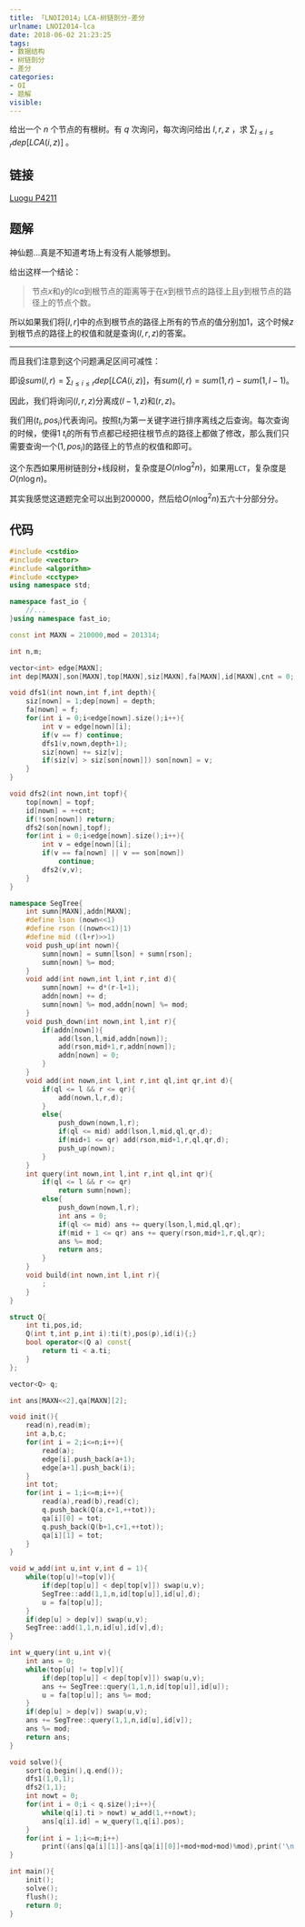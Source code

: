 ```yaml
---
title: 「LNOI2014」LCA-树链剖分-差分
urlname: LNOI2014-lca
date: 2018-06-02 21:23:25
tags:
- 数据结构
- 树链剖分
- 差分
categories:
- OI
- 题解
visible:
---
```


给出一个 $n$ 个节点的有根树。有 $q$ 次询问，每次询问给出 $l,r,z$ ，求 $\sum_{l \leq i \leq r}dep[LCA(i,z)]$ 。

<!-- more -->

## 链接

[Luogu P4211](https://www.luogu.org/problemnew/show/P4211)

## 题解

神仙题...真是不知道考场上有没有人能够想到。

给出这样一个结论：

> 节点$x$和$y$的$lca$到根节点的距离等于在$x$到根节点的路径上且$y$到根节点的路径上的节点个数。

所以如果我们将$[l,r]$中的点到根节点的路径上所有的节点的值分别加$1$，这个时候$z$到根节点的路径上的权值和就是查询$(l,r,z)$的答案。

- - -

而且我们注意到这个问题满足区间可减性：

即设$sum(l,r) = \sum_{l\leq i\leq r}{dep[LCA(i,z)]}$，有$sum(l,r) = sum(1,r)-sum(1,l-1)$。

因此，我们将询问$(l,r,z)$分离成$(l-1,z)$和$(r,z)$。

我们用$(t_i,pos_i)$代表询问。按照$t_i$为第一关键字进行排序离线之后查询。每次查询的时候，使得$1~t_i$的所有节点都已经把往根节点的路径上都做了修改，那么我们只需要查询一个$(1,pos_i)$的路径上的节点的权值和即可。

这个东西如果用树链剖分+线段树，复杂度是$O(n \log^{2}{n})$，如果用`LCT`，复杂度是$O(n\log n)$。

其实我感觉这道题完全可以出到$200000$，然后给$O(n \log^{2}{n})$五六十分部分分。

## 代码

```cpp
#include <cstdio>
#include <vector>
#include <algorithm>
#include <cctype>
using namespace std;

namespace fast_io {
	//...
}using namespace fast_io;

const int MAXN = 210000,mod = 201314;

int n,m;

vector<int> edge[MAXN];
int dep[MAXN],son[MAXN],top[MAXN],siz[MAXN],fa[MAXN],id[MAXN],cnt = 0;

void dfs1(int nown,int f,int depth){
    siz[nown] = 1;dep[nown] = depth;
    fa[nown] = f;
    for(int i = 0;i<edge[nown].size();i++){
        int v = edge[nown][i];
        if(v == f) continue;
        dfs1(v,nown,depth+1);
        siz[nown] += siz[v];
        if(siz[v] > siz[son[nown]]) son[nown] = v;
    }
}

void dfs2(int nown,int topf){
    top[nown] = topf;
    id[nown] = ++cnt;
    if(!son[nown]) return;
    dfs2(son[nown],topf);
    for(int i = 0;i<edge[nown].size();i++){
        int v = edge[nown][i];
        if(v == fa[nown] || v == son[nown])
            continue;
        dfs2(v,v);
    }
}

namespace SegTree{
    int sumn[MAXN],addn[MAXN];
    #define lson (nown<<1)
    #define rson ((nown<<1)|1)
    #define mid ((l+r)>>1)
    void push_up(int nown){
        sumn[nown] = sumn[lson] + sumn[rson];
        sumn[nown] %= mod;
    }
    void add(int nown,int l,int r,int d){
        sumn[nown] += d*(r-l+1);
        addn[nown] += d;
        sumn[nown] %= mod,addn[nown] %= mod;
    }
    void push_down(int nown,int l,int r){
        if(addn[nown]){
            add(lson,l,mid,addn[nown]);
            add(rson,mid+1,r,addn[nown]);
            addn[nown] = 0;
        }
    }
    void add(int nown,int l,int r,int ql,int qr,int d){
        if(ql <= l && r <= qr){
            add(nown,l,r,d);
        }
        else{
            push_down(nown,l,r);
            if(ql <= mid) add(lson,l,mid,ql,qr,d);
            if(mid+1 <= qr) add(rson,mid+1,r,ql,qr,d);
            push_up(nown);
        }
    }
    int query(int nown,int l,int r,int ql,int qr){
        if(ql <= l && r <= qr) 
            return sumn[nown];
        else{
            push_down(nown,l,r);
            int ans = 0;
            if(ql <= mid) ans += query(lson,l,mid,ql,qr);
            if(mid + 1 <= qr) ans += query(rson,mid+1,r,ql,qr);
            ans %= mod;
            return ans;
        }
    }
    void build(int nown,int l,int r){
        ;
    }
}

struct Q{
    int ti,pos,id;
    Q(int t,int p,int i):ti(t),pos(p),id(i){;}
    bool operator<(Q a) const{
        return ti < a.ti;
    }
};

vector<Q> q;

int ans[MAXN<<2],qa[MAXN][2];

void init(){
    read(n),read(m);
    int a,b,c;
    for(int i = 2;i<=n;i++){
        read(a);
        edge[i].push_back(a+1);
        edge[a+1].push_back(i);
    }
    int tot;
    for(int i = 1;i<=m;i++){
        read(a),read(b),read(c);
        q.push_back(Q(a,c+1,++tot));
        qa[i][0] = tot;
        q.push_back(Q(b+1,c+1,++tot));
        qa[i][1] = tot;
    }
}

void w_add(int u,int v,int d = 1){
    while(top[u]!=top[v]){
        if(dep[top[u]] < dep[top[v]]) swap(u,v);
        SegTree::add(1,1,n,id[top[u]],id[u],d);
        u = fa[top[u]];
    }
    if(dep[u] > dep[v]) swap(u,v);
    SegTree::add(1,1,n,id[u],id[v],d);
}

int w_query(int u,int v){
    int ans = 0;
    while(top[u] != top[v]){
        if(dep[top[u]] < dep[top[v]]) swap(u,v);
        ans += SegTree::query(1,1,n,id[top[u]],id[u]);
        u = fa[top[u]]; ans %= mod;
    }
    if(dep[u] > dep[v]) swap(u,v);
    ans += SegTree::query(1,1,n,id[u],id[v]);
    ans %= mod;
    return ans;
}

void solve(){
    sort(q.begin(),q.end());
    dfs1(1,0,1);
    dfs2(1,1);
    int nowt = 0;
    for(int i = 0;i < q.size();i++){
        while(q[i].ti > nowt) w_add(1,++nowt);
        ans[q[i].id] = w_query(1,q[i].pos);
    }
    for(int i = 1;i<=m;i++)
        print((ans[qa[i][1]]-ans[qa[i][0]]+mod+mod+mod)%mod),print('\n');
}

int main(){
    init();
    solve();
    flush();
    return 0;
}
```

